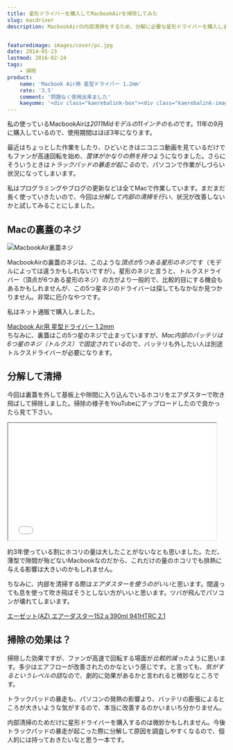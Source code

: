 ```yaml
---
title: 星形ドライバーを購入してMacbookAirを掃除してみた
slug: macdriver
description: MacbookAirの内部清掃をするため、分解に必要な星形ドライバーを購入しました。思ったよりホコリが詰まっているわけではなく、わざわざ分解して掃除するほどのものでもありませんでしたが、トラックパッドの暴走が治まったのでやって良かったです。


featuredimage: images/cover/pc.jpg
date: 2014-05-23
lastmod: 2016-02-24
tags: 
    - 掃除
product:
    name: 'Macbook Air用 星型ドライバー 1.2mm'
    rate: '3.5'
    comment: '問題なく使用出来ました'
    kaeyome: '<div class="kaerebalink-box"><div class="kaerebalink-image"><a href="https://www.amazon.co.jp/exec/obidos/ASIN/B00DGJ2PIC/illusionspace-22/ref=nosim/" rel="nofollow" target="_blank"><img src="https://ecx.images-amazon.com/images/I/31KEZwfydIL._SL160_.jpg" style="border: none;" /></a></div><div class="kaerebalink-info"><div class="kaerebalink-name"><a href="https://www.amazon.co.jp/exec/obidos/ASIN/B00DGJ2PIC/illusionspace-22/ref=nosim/" rel="nofollow" target="_blank">Macbook Air用 星型ドライバー 1.2mm</a><div class="kaerebalink-powered-date">posted with <a href="https://kaereba.com" rel="nofollow" target="_blank">カエレバ</a></div></div><div class="kaerebalink-detail"> 不明     </div><div class="kaerebalink-link1"><div class="shoplinkamazon"><a href="https://www.amazon.co.jp/gp/search?keywords=Macbook%20Air%97p%20%90%AF%8C%5E%83h%83%89%83C%83o%81%5B&__mk_ja_JP=%83J%83%5E%83J%83i&tag=illusionspace-22" rel="nofollow" target="_blank" title="アマゾン" >Amazonで購入</a></div><div class="shoplinkrakuten"><a href="https://hb.afl.rakuten.co.jp/hgc/0e95387f.f2aef20d.0e953880.25e412bd/?pc=http%3A%2F%2Fsearch.rakuten.co.jp%2Fsearch%2Fmall%2FMacbook%2520Air%25E7%2594%25A8%2520%25E6%2598%259F%25E5%259E%258B%25E3%2583%2589%25E3%2583%25A9%25E3%2582%25A4%25E3%2583%2590%25E3%2583%25BC%2F-%2Ff.1-p.1-s.1-sf.0-st.A-v.2%3Fx%3D0%26scid%3Daf_ich_link_urltxt%26m%3Dhttp%3A%2F%2Fm.rakuten.co.jp%2F" rel="nofollow" target="_blank" title="楽天市場" >楽天市場で購入</a></div></div></div><div class="booklink-footer" style="clear: left"></div></div>'
---
```


私の使っているMacbookAirは<em>2011Midモデルの11インチのもの</em>です。11年の9月に購入しているので、使用期間はほぼ3年になります。

最近はちょっとした作業をしたり、ひどいときはニコニコ動画を見ているだけでもファンが高速回転を始め、<em>筐体がかなりの熱を持つ</em>ようになりました。さらにそういうときは<em>トラックパッドの暴走が起こる</em>ので、パソコンで作業がしづらい状況になってしまいます。

私はプログラミングやブログの更新などは全てMacで作業しています。まだまだ長く使っていきたいので、今回は<em>分解して内部の清掃を行い</em>、状況が改善しないかと試してみることにしました。


## Macの裏蓋のネジ


![MacbookAir裏蓋ネジ](P5222309.jpg)

MacbookAirの裏蓋のネジは、このような<em>頂点が5つある星形のネジ</em>です（モデルによっては違うかもしれないですが）。星形のネジと言うと、トルクスドライバー（頂点が6つある星形のネジ）の方がより一般的で、比較的目にする機会もあるかもしれませんが、この5つ星ネジのドライバーは探してもなかなか見つかりません。非常に厄介なやつです。

私はネット通販で購入しました。

<div data-role="amazonjs" data-asin="B00DGJ2PIC" data-locale="JP" data-tmpl="" data-img-size="" class="asin_B00DGJ2PIC_JP_ amazonjs_item"><div class="amazonjs_indicator"><span class="amazonjs_indicator_img"></span><a class="amazonjs_indicator_title" href="#">Macbook Air用 星型ドライバー 1.2mm</a><span class="amazonjs_indicator_footer"></span></div></div>
ちなみに、裏蓋はこの5つ星のネジで止まっていますが、<em>Mac内部のバッテリは6つ星のネジ（トルクス）で固定されている</em>ので、バッテリも外したい人は別途トルクスドライバーが必要になります。


## 分解して清掃


今回は裏蓋を外して基板上や隙間に入り込んでいるホコリをエアダスターで吹き飛ばして掃除しました。掃除の様子をYouTubeにアップロードしたので良かったら見て下さい。

<iframe width="480" height="270" src="//www.youtube.com/embed/dD8vlEs6ot0" allowfullscreen></iframe>

約3年使っている割にホコリの量は大したことがないなとも思いました。ただ、薄型で隙間が殆どないMacbookなのだから、これだけの量のホコリでも排熱に与える影響は大きいのかもしれません。

ちなみに、内部を清掃する際は<em>エアダスターを使うのがいい</em>と思います。間違っても息を使って吹き飛ばそうとしない方がいいと思います。ツバが飛んでパソコンが壊れてしまいます。

<div data-role="amazonjs" data-asin="B000TI3AK0" data-locale="JP" data-tmpl="" data-img-size="" class="asin_B000TI3AK0_JP_ amazonjs_item"><div class="amazonjs_indicator"><span class="amazonjs_indicator_img"></span><a class="amazonjs_indicator_title" href="#">エーゼット(AZ) エアーダスター152ａ390ml 941HTRC 2.1</a><span class="amazonjs_indicator_footer"></span></div></div>

## 掃除の効果は？


掃除した効果ですが、ファンが高速で回転する場面が<em>比較的減った</em>ように思います。多少はエアフローが改善されたのかなという感じです。と言っても、<em>気がするというレベルの話</em>なので、劇的に効果があるかと言われると微妙なところです。

トラックパッドの暴走も、パソコンの発熱の影響より、バッテリの膨張によるところが大きいような気がするので、本当に改善するのかいまいち分かりません。

内部清掃のためだけに星形ドライバーを購入するのは微妙かもしれません。今後トラックパッドの暴走が起こった際に分解して原因を調査しやすくなるので、個人的には持っておきたいなと思う一本です。


  
